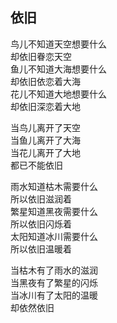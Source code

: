 ## 依旧
鸟儿不知道天空想要什么<br>
却依旧眷恋天空<br>
鱼儿不知道大海想要什么<br>
却依旧依恋着大海<br>
花儿不知道大地想要什么<br>
却依旧深恋着大地<br>

当鸟儿离开了天空<br>
当鱼儿离开了大海<br>
当花儿离开了大地<br>
都已不能依旧<br>

雨水知道枯木需要什么<br>
所以依旧滋润着<br>
繁星知道黑夜需要什么<br>
所以依旧闪烁着<br>
太阳知道冰川需要什么<br>
所以依旧温暖着<br>

当枯木有了雨水的滋润<br>
当黑夜有了繁星的闪烁<br>
当冰川有了太阳的温暖<br>
却依然依旧